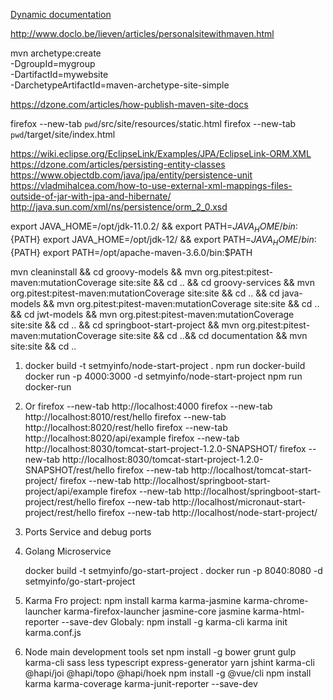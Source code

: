 [Dynamic documentation](static.html)

http://www.doclo.be/lieven/articles/personalsitewithmaven.html

mvn archetype:create   
   -DgroupId=mygroup   
   -DartifactId=mywebsite  
   -DarchetypeArtifactId=maven-archetype-site-simple

https://dzone.com/articles/how-publish-maven-site-docs

firefox --new-tab `pwd`/src/site/resources/static.html
firefox --new-tab `pwd`/target/site/index.html

https://wiki.eclipse.org/EclipseLink/Examples/JPA/EclipseLink-ORM.XML
https://dzone.com/articles/persisting-entity-classes
https://www.objectdb.com/java/jpa/entity/persistence-unit
https://vladmihalcea.com/how-to-use-external-xml-mappings-files-outside-of-jar-with-jpa-and-hibernate/
http://java.sun.com/xml/ns/persistence/orm_2_0.xsd

export JAVA_HOME=/opt/jdk-11.0.2/ && export PATH=${JAVA_HOME}/bin:${PATH}
export JAVA_HOME=/opt/jdk-12/ && export PATH=${JAVA_HOME}/bin:${PATH}
export PATH=/opt/apache-maven-3.6.0/bin:$PATH

mvn cleaninstall &&
cd groovy-models && mvn org.pitest:pitest-maven:mutationCoverage site:site && cd .. &&
cd groovy-services && mvn org.pitest:pitest-maven:mutationCoverage site:site && cd .. &&
cd java-models && mvn org.pitest:pitest-maven:mutationCoverage site:site && cd .. &&
cd jwt-models && mvn org.pitest:pitest-maven:mutationCoverage site:site && cd .. &&
cd springboot-start-project && mvn org.pitest:pitest-maven:mutationCoverage site:site && cd ..&&
cd documentation && mvn site:site && cd ..

1.
    docker build -t setmyinfo/node-start-project .
        npm run docker-build
    docker run -p 4000:3000 -d setmyinfo/node-start-project
        npm run docker-run

2. Or
    firefox --new-tab http://localhost:4000
    firefox --new-tab http://localhost:8010/rest/hello
    firefox --new-tab http://localhost:8020/rest/hello
    firefox --new-tab http://localhost:8020/api/example
    firefox --new-tab http://localhost:8030/tomcat-start-project-1.2.0-SNAPSHOT/
    firefox --new-tab http://localhost:8030/tomcat-start-project-1.2.0-SNAPSHOT/rest/hello
    firefox --new-tab http://localhost/tomcat-start-project/
    firefox --new-tab http://localhost/springboot-start-project/api/example
    firefox --new-tab http://localhost/springboot-start-project/rest/hello
    firefox --new-tab http://localhost/micronaut-start-project/rest/hello
    firefox --new-tab http://localhost/node-start-project/

3. Ports
    Service and debug ports

4. Golang Microservice

    docker build -t setmyinfo/go-start-project .
    docker run -p 8040:8080 -d  setmyinfo/go-start-project

5. Karma
    Fro project:
        npm install karma karma-jasmine karma-chrome-launcher karma-firefox-launcher jasmine-core jasmine karma-html-reporter --save-dev
    Globaly:
        npm install -g karma-cli
        karma init karma.conf.js

6. Node main development tools set
    npm install -g bower grunt gulp karma-cli sass less typescript express-generator yarn jshint karma-cli @hapi/joi @hapi/topo @hapi/hoek
    npm install -g @vue/cli
    npm install karma karma-coverage karma-junit-reporter --save-dev
